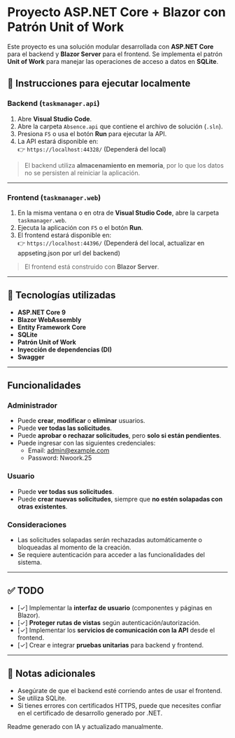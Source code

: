 # Proyecto ASP.NET Core + Blazor con Patrón Unit of Work

Este proyecto es una solución modular desarrollada con **ASP.NET Core** para el backend y **Blazor Server** para el frontend. Se implementa el patrón **Unit of Work** para manejar las operaciones de acceso a datos en **SQLite**.

## 🚀 Instrucciones para ejecutar localmente

### Backend (`taskmanager.api`)

1. Abre **Visual Studio Code**.
2. Abre la carpeta `Absence.api` que contiene el archivo de solución (`.sln`).
3. Presiona `F5` o usa el botón **Run** para ejecutar la API.
4. La API estará disponible en:  
   👉 `https://localhost:44328/` (Dependerá del local)

> El backend utiliza **almacenamiento en memoria**, por lo que los datos no se persisten al reiniciar la aplicación.

---

### Frontend (`taskmanager.web`)

1. En la misma ventana o en otra de **Visual Studio Code**, abre la carpeta `taskmanager.web`.
2. Ejecuta la aplicación con `F5` o el botón **Run**.
3. El frontend estará disponible en:  
   👉 `https://localhost:44396/` (Dependerá del local, actualizar en appseting.json por url del backend)   

> El frontend está construido con **Blazor Server**.

---

## 🧱 Tecnologías utilizadas

- **ASP.NET Core 9**
- **Blazor WebAssembly**
- **Entity Framework Core**
- **SQLite**
- **Patrón Unit of Work**
- **Inyección de dependencias (DI)**
- **Swagger**

---

## Funcionalidades

### Administrador
- Puede **crear**, **modificar** o **eliminar** usuarios.
- Puede **ver todas las solicitudes**.
- Puede **aprobar o rechazar solicitudes**, pero **solo si están pendientes**.
- Puede ingresar con las siguientes credenciales:
     - Email: admin@example.com
     - Password: Nwoork.25

### Usuario
- Puede **ver todas sus solicitudes**.
- Puede **crear nuevas solicitudes**, siempre que **no estén solapadas con otras existentes**.

### Consideraciones
- Las solicitudes solapadas serán rechazadas automáticamente o bloqueadas al momento de la creación.
- Se requiere autenticación para acceder a las funcionalidades del sistema.

---

## ✅ TODO

- [✓] Implementar la **interfaz de usuario** (componentes y páginas en Blazor).
- [✓] **Proteger rutas de vistas** según autenticación/autorización.
- [✓] Implementar los **servicios de comunicación con la API** desde el frontend.
- [✓] Crear e integrar **pruebas unitarias** para backend y frontend.

---

## 📌 Notas adicionales

- Asegúrate de que el backend esté corriendo antes de usar el frontend.
- Se utiliza SQLite.
- Si tienes errores con certificados HTTPS, puede que necesites confiar en el certificado de desarrollo generado por .NET.
  

Readme generado con IA y actualizado manualmente.
